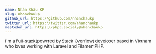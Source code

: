 ```yaml
---
name: Nhân Châu KP
slug: nhanchaukp
github_url: https://github.com/nhanchaukp
twitter_url: https://twitter.com/nhanchaukp
mastodon_url: https://phpc.social/@nhanchaukp
---
```


I'm a Full-stack(powered by Stack Overflow) developer based in Vietnam who loves working with Laravel and FilamentPHP.
